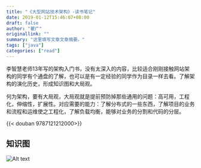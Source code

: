 ```yaml
---
title: "《大型网站技术架构》-读书笔记"
date: 2019-01-12T15:46:07+08:00
draft: false
author: "瞿广"
originallink: ""
summary: "这里填写文章文章摘要。"
tags: ["java"]
categories: ["read"]
---
```

李智慧老师13年写的架构入门书，没有太深入的内容，比较适合刚刚接触网站架构的同学有个通盘的了解，也可以是有一定经验的同学作为目录一样去看。了解架构的演化历史，形成知识图和大局观。

何为架构，要有大局观，大局观就是提前预防掉那些通用的问题：高可用，工程化，伸缩性，扩展性。对应需要的能力：了解分布式的一些东西，了解项目的业务和流程和运维使之工程化，了解负载均衡，能够对业务的分割和代码的分层。


{{< douban 9787121212000>}}
<!--more-->


## 知识图
![Alt text](/img/read-note/big-website-architecture.png)